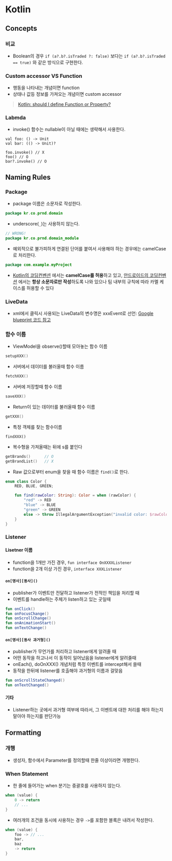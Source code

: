 # Kotlin
## Concepts
### 비교
- Boolean의 경우 `if (a?.b?.isTraded ?: false)` 보다는 `if (a?.b?.isTraded == true)` 와 같은 방식으로 구현한다.

### Custom accessor VS Function
- 행동을 나타내는 개념이면 function
- 상태나 값등 정보를 가져오는 개념이면 custom accessor

> [Kotlin: should I define Function or Property?](https://blog.kotlin-academy.com/kotlin-should-i-define-function-or-property-6786951da909)

### Labmda
- invoke() 함수는 nullable이 아닐 때에는 생략해서 사용한다.
```kotiln
val foo: () -> Unit
val bar: (() -> Unit)?

foo.invoke() // X
foo() // O
bar?.invoke() // O
```

## Naming Rules
### Package
- package 이름은 소문자로 작성한다.
```kotlin
package kr.co.prnd.domain
```
- underscore(`_`)는 사용하지 않는다.
```kotlin
// WRONG!
package kr.co.prnd.domain_module
```
- 예외적으로 불가피하게 연결된 단어를 붙여서 사용해야 하는 경우에는 camelCase로 처리한다.
```kotlin
package com.example.myProject
```
- [Kotlin의 코딩컨벤션](https://kotlinlang.org/docs/coding-conventions.html#naming-rules) 에서는 **camelCase를 허용**하고 있고, 
[안드로이드의 코딩컨벤션](https://developer.android.com/kotlin/style-guide#package_names) 에서는 **항상 소문자로만 작성**하도록 나와 있으나
팀 내부의 규칙에 따라 카멜 케이스를 허용할 수 있다

### LiveData
- xml에서 클릭시 사용되는 LiveData의 변수명은 xxxEvent로 선언: [Google blueprint 코드 참고](https://github.com/android/architecture-samples/blob/272cd63c8e6e37eecc0398a19415f7c4dc6950d5/app/src/main/java/com/example/android/architecture/blueprints/todoapp/taskdetail/TaskDetailViewModel.kt#L60)

### 함수 이름
- ViewModel을 observe()할때 모아놓는 함수 이름
```kotlin
setupXXX()
```

- 서버에서 데이터를 불러올때 함수 이름
```kotlin
fetchXXX()
```

- 서버에 저장할때 함수 이름
```kotlin
saveXXX()
```

- Return이 있는 데이터를 불러올때 함수 이름
```kotlin
getXXX()
```

- 특정 객체를 찾는 함수이름
```
findXXX()
```

- 복수형을 가져올때는 뒤에 s를 붙인다
```kotlin
getBrands()      // O
getBrandList()   // X
```

- Raw 값으로부터 enum을 찾을 때 함수 이름은 `find()`로 한다.
```kotlin
enum class Color {
    RED, BLUE, GREEN;

    fun find(rawColor: String): Color = when (rawColor) {
        "red" -> RED
        "blue" -> BLUE
        "green" -> GREEN
        else -> throw IllegalArgumentException("invalid color: $rawColor")
    }
}
```
### Listener
#### Lisetner 이름
- function을 1개만 가진 경우, `fun interface OnXXXXListener`
- function을 2개 이상 가진 경우, `interface XXXListener`
#### `on[명사][동사]()`
- publisher가 이벤트만 전달하고 listener가 전적인 책임을 처리할 때
- 이벤트를 handle하는 주체가 listen하고 있는 곳일때
```kotlin
fun onClick()
fun onFocusChange()
fun onScrollChange()
fun onAnimationStart()
fun onTextChange()
```

#### `on[명사][동사 과거형]()`
- publisher가 무언가를 처리하고 listener에게 알려줄 때
- 어떤 동작을 하고나서 이 동작이 일어났음을 listener에게 알려줄때
- onEach(), doOnXXX() 개념처럼 특정 이벤트를 intercept해서 쓸때
- 동작을 한뒤에 listener를 호출해야 과거형의 이름과 걸맞음
```kotlin
fun onScrollStateChanged()
fun onTextChanged()
```

#### 기타
- Listener하는 곳에서 과거형 여부에 따라서, 그 이벤트에 대한 처리를 해야 하는지 말아야 하는지를 판단가능


## Formatting
### 개행
- 생성자, 함수에서 Parameter를 정의할때 한줄 이상이라면 개행한다.

### When Statement
- 한 줄에 들어가는 when 분기는 중괄호를 사용하지 않는다.
```kotlin
when (value) {
    0 -> return
    // ...
}
```

- 여러개의 조건을 동시에 사용하는 경우 `->`를 포함한 블록은 내려서 작성한다.
```kotlin
when (value) {
    foo -> // ...
    bar,
    baz
    -> return
}
```
